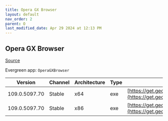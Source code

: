 ```yaml
---
title: Opera GX Browser
layout: default
nav_order: 2
parent: O
last_modified_date: Apr 29 2024 at 12:13 PM
---
```


## Opera GX Browser

[Source](https://www.opera.com/gx)

Evergreen app: `OperaGXBrowser`

| Version       | Channel | Architecture | Type | URI                                                                                                                                                                                            |
| ------------- | ------- | ------------ | ---- | ---------------------------------------------------------------------------------------------------------------------------------------------------------------------------------------------- |
| 109.0.5097.70 | Stable  | x64          | exe  | [https://get.geo.opera.com/pub/opera_gx/109.0.5097.70/win/Opera_GX_109.0.5097.70_Setup_x64.exe](https://get.geo.opera.com/pub/opera_gx/109.0.5097.70/win/Opera_GX_109.0.5097.70_Setup_x64.exe) |
| 109.0.5097.70 | Stable  | x86          | exe  | [https://get.geo.opera.com/pub/opera_gx/109.0.5097.70/win/Opera_GX_109.0.5097.70_Setup.exe](https://get.geo.opera.com/pub/opera_gx/109.0.5097.70/win/Opera_GX_109.0.5097.70_Setup.exe)         |
